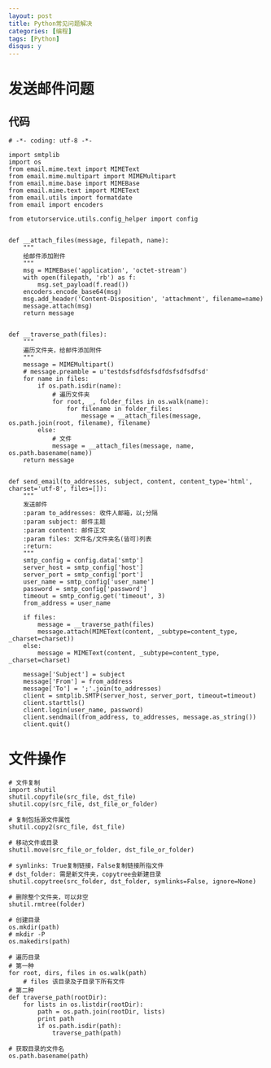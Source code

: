 ```yaml
---
layout: post
title: Python常见问题解决
categories: [编程]
tags: [Python]
disqus: y
---
```

# 发送邮件问题



## 代码

    # -*- coding: utf-8 -*-

    import smtplib
    import os
    from email.mime.text import MIMEText
    from email.mime.multipart import MIMEMultipart
    from email.mime.base import MIMEBase
    from email.mime.text import MIMEText
    from email.utils import formatdate
    from email import encoders

    from etutorservice.utils.config_helper import config


    def __attach_files(message, filepath, name):
        """
        给邮件添加附件
        """
        msg = MIMEBase('application', 'octet-stream')
        with open(filepath, 'rb') as f:
            msg.set_payload(f.read())
        encoders.encode_base64(msg)
        msg.add_header('Content-Disposition', 'attachment', filename=name)
        message.attach(msg)
        return message


    def __traverse_path(files):
        """
        遍历文件夹，给邮件添加附件
        """
        message = MIMEMultipart()
        # message.preamble = u'testdsfsdfdsfsdfdsfsdfsdfsd'
        for name in files:
            if os.path.isdir(name):
                # 遍历文件夹
                for root, _, folder_files in os.walk(name):
                    for filename in folder_files:
                        message = __attach_files(message, os.path.join(root, filename), filename)
            else:
                # 文件
                message = __attach_files(message, name, os.path.basename(name))
        return message


    def send_email(to_addresses, subject, content, content_type='html', charset='utf-8', files=[]):
        """
        发送邮件
        :param to_addresses: 收件人邮箱，以;分隔
        :param subject: 邮件主题
        :param content: 邮件正文
        :param files: 文件名/文件夹名(皆可)列表
        :return:
        """
        smtp_config = config.data['smtp']
        server_host = smtp_config['host']
        server_port = smtp_config['port']
        user_name = smtp_config['user_name']
        password = smtp_config['password']
        timeout = smtp_config.get('timeout', 3)
        from_address = user_name

        if files:
            message = __traverse_path(files)
            message.attach(MIMEText(content, _subtype=content_type, _charset=charset))
        else:
            message = MIMEText(content, _subtype=content_type, _charset=charset)

        message['Subject'] = subject
        message['From'] = from_address
        message['To'] = ';'.join(to_addresses)
        client = smtplib.SMTP(server_host, server_port, timeout=timeout)
        client.starttls()
        client.login(user_name, password)
        client.sendmail(from_address, to_addresses, message.as_string())
        client.quit()



# 文件操作

    # 文件复制
    import shutil
    shutil.copyfile(src_file, dst_file)
    shutil.copy(src_file, dst_file_or_folder)

    # 复制包括源文件属性
    shutil.copy2(src_file, dst_file)

    # 移动文件或目录
    shutil.move(src_file_or_folder, dst_file_or_folder)

    # symlinks: True复制链接，False复制链接所指文件
    # dst_folder: 需是新文件夹，copytree会新建目录
    shutil.copytree(src_folder, dst_folder, symlinks=False, ignore=None)

    # 删除整个文件夹，可以非空
    shutil.rmtree(folder)

    # 创建目录
    os.mkdir(path)
    # mkdir -P
    os.makedirs(path)

    # 遍历目录
    # 第一种
    for root, dirs, files in os.walk(path)
        # files 该目录及子目录下所有文件
    # 第二种
    def traverse_path(rootDir):
        for lists in os.listdir(rootDir):
            path = os.path.join(rootDir, lists)
            print path
            if os.path.isdir(path):
                traverse_path(path)

    # 获取目录的文件名
    os.path.basename(path)

